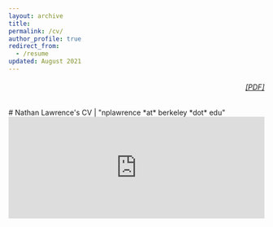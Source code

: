 ```yaml
---
layout: archive
title:
permalink: /cv/
author_profile: true
redirect_from:
  - /resume
updated: August 2021
---
```


<!-- {{ site.author.position }} / {{ site.author.discipline }} / {{ site.author.employer }} -->

<h6 class="no-print" style="text-align:right">
  <a href="https://nplawrence.com/assets/lawrence_cv.pdf" target="_blank">[PDF]</a>
<br>
</h6>
# Nathan Lawrence's CV | "nplawrence *at* berkeley *dot* edu"
<embed
	src="https://nplawrence.com/assets/lawrence_cv.pdf"
	type="application/pdf"
	width="100%"
	height="200"
	title="Nathan Lawrence's CV"
/>
